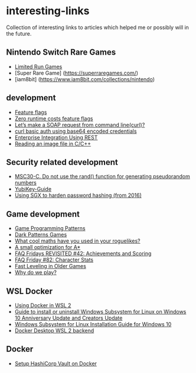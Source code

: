 # interesting-links

Collection of interesting links to articles which helped me or possibly will in the future.

## Nintendo Switch Rare Games
- [Limited Run Games](https://limitedrungames.com/collections/nintendo-switch-games)
- [Super Rare Game] (https://superraregames.com/)
- [iam8bit] (https://www.iam8bit.com/collections/nintendo)

## development
- [Feature flags](https://docs.microsoft.com/en-us/dotnet/architecture/cloud-native/feature-flags)
- [Zero runtime costs feature flags](https://stackoverflow.com/questions/51155408/zero-runtime-costs-feature-flags)
- [Let’s make a SOAP request from command line(curl)?](https://dasunhegoda.com/make-soap-request-command-line-curl/596/)
- [curl basic auth using base64 encoded credentials](https://osric.com/chris/accidental-developer/2018/07/curl-basic-auth-base64-encoded-credentials/)
- [Enterprise Integration Using REST](https://www.martinfowler.com/articles/enterpriseREST.html)
- [Reading an image file in C/C++](https://stackoverflow.com/questions/2076475/reading-an-image-file-in-c-c)

## Security related development
- [MSC30-C. Do not use the rand() function for generating pseudorandom numbers](https://wiki.sei.cmu.edu/confluence/display/c/MSC30-C.+Do+not+use+the+rand%28%29+function+for+generating+pseudorandom+numbers)
- [YubiKey-Guide ](https://github.com/drduh/YubiKey-Guide)
- [Using SGX to harden password hashing (from 2016)](https://github.com/ctz/sgx-pwenclave)

## Game development
- [Game Programming Patterns](http://www.gameprogrammingpatterns.com)
- [Dark Patterns Games](https://www.darkpattern.games)
- [What cool maths have you used in your roguelikes?](https://www.reddit.com/r/roguelikedev/comments/9zoaec/what_cool_maths_have_you_used_in_your_roguelikes)
- [A small optimization for A*](https://coffeebraingames.wordpress.com/2019/02/23/a-small-optimization-for-a/)
- [FAQ Fridays REVISITED #42: Achievements and Scoring](https://www.reddit.com/r/roguelikedev/comments/c0csgj/faq_fridays_revisited_42_achievements_and_scoring/)
- [FAQ Friday #82: Character Stats](https://www.reddit.com/r/roguelikedev/comments/cqy8mf/faq_friday_82_character_stats/)
- [Fast Leveling in Older Games](https://www.killtenrats.com/2009/05/04/fast-leveling-in-older-games/)
- [Why do we play?](http://greedygoblin.blogspot.com/2009/08/why-do-we-play.html)


## WSL Docker
- [Using Docker in WSL 2](https://code.visualstudio.com/blogs/2020/03/02/docker-in-wsl2)
- [Guide to install or uninstall Windows Subsystem for Linux on Windows 10 Anniversary Update and Creators Update](https://docs.microsoft.com/de-de/windows/wsl/install-legacy#uninstallingremoving-the-legacy-distro)
- [Windows Subsystem for Linux Installation Guide for Windows 10](https://docs.microsoft.com/de-de/windows/wsl/install-win10#step-4---download-the-linux-kernel-update-package)
- [Docker Desktop WSL 2 backend](https://docs.docker.com/docker-for-windows/wsl/)

## Docker
- [Setup HashiCorp Vault on Docker](https://blog.exxeta.com/en/2019/12/20/setup-hashicorp-vault-on-docker/)
